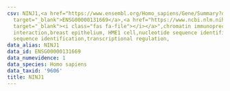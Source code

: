 ```yaml
---
csv: NINJ1,<a href="https://www.ensembl.org/Homo_sapiens/Gene/Summary?db=core;g=ENSG00000131669"
  target="_blank">ENSG00000131669</a>,<a href="https://www.ncbi.nlm.nih.gov/pubmed/22863008"
  target="_blank"><i class="fas fa-file"></i></a>",chromatin immunoprecipitation assay,direct
  interaction,breast epithelium, HME1 cell,nucleotide sequence identification,nucleotide
  sequence identification,transcriptional regulation,
data_alias: NINJ1
data_id: ENSG00000131669
data_numevidence: 1
data_species: Homo sapiens
data_taxid: '9606'
title: NINJ1
---
```

